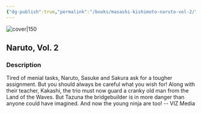 ```yaml
---
{"dg-publish":true,"permalink":"/books/masashi-kishimoto-naruto-vol-2/","title":"\"Naruto, Vol. 2\"","tags":["manga","Fantasy"]}
---
```




![cover|150](http://books.google.com/books/content?id=nUnwAQAAQBAJ&printsec=frontcover&img=1&zoom=1&source=gbs_api)

## Naruto, Vol. 2

### Description

Tired of menial tasks, Naruto, Sasuke and Sakura ask for a tougher assignment. But you should always be careful what you wish for! Along with their teacher, Kakashi, the trio must now guard a cranky old man from the Land of the Waves. But Tazuna the bridgebuilder is in more danger than anyone could have imagined. And now the young ninja are too! -- VIZ Media
```